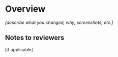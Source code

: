 # Overview
_[describe what you changed, why, screenshots, etc.]_

## Notes to reviewers
[if applicable]

